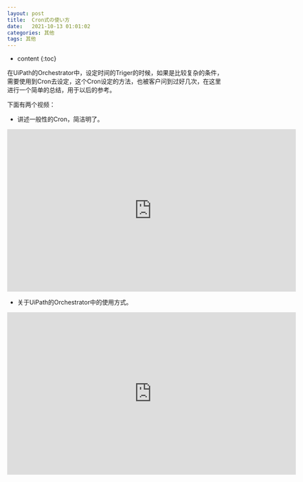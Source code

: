 ```yaml
---
layout: post
title:  Cron式の使い方               
date:   2021-10-13 01:01:02
categories: 其他
tags: 其他
---
```

* content
{:toc}

在UiPath的Orchestrator中，设定时间的Triger的时候，如果是比较复杂的条件，需要使用到Cron去设定，这个Cron设定的方法，也被客户问到过好几次，在这里进行一个简单的总结，用于以后的参考。

下面有两个视频：

- 讲述一般性的Cron，简洁明了。
<iframe width="672" height="378" src="https://youtu.be/wtLx8KqASEs" frameborder="0" allow="autoplay; encrypted-media" allowfullscreen></iframe>

- 关于UiPath的Orchestrator中的使用方式。
<iframe width="672" height="378" src="https://www.youtube.com/embed/w1NrbhwtHCQ" frameborder="0" allow="autoplay; encrypted-media" allowfullscreen></iframe>